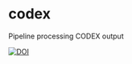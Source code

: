 # codex
Pipeline processing CODEX output

[![DOI](https://zenodo.org/badge/323444052.svg)](https://zenodo.org/badge/latestdoi/323444052)
